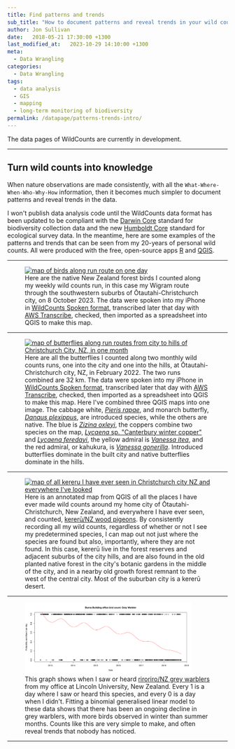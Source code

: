 ```yaml
---
title: Find patterns and trends
sub_title: "How to document patterns and reveal trends in your wild counts."
author: Jon Sullivan
date:   2018-05-21 17:30:00 +1300
last_modified_at:   2023-10-29 14:10:00 +1300
meta: 
  - Data Wrangling
categories: 
  - Data Wrangling
tags:
  - data analysis
  - GIS
  - mapping
  - long-term monitoring of biodiversity
permalink: /datapage/patterns-trends-intro/
---
```


<div class="well">
The data pages of WildCounts are currently in development.
</div>

---

## Turn wild counts into knowledge

When nature observations are made consistently, with all the `What-Where-When-Who-Why-How` information, then it becomes much simpler to document patterns and reveal trends in the data.

I won't publish data analysis code until the WildCounts data format has been updated to be compliant with the [Darwin Core](https://dwc.tdwg.org/) standard for biodiversity collection data and the new [Humboldt Core](https://eco.tdwg.org/) standard for ecological survey data. In the meantime, here are some examples of the patterns and trends that can be seen from my 20-years of personal wild counts. All were produced with the free, open-source apps [R](httsp://www.r-project.org) and [QGIS](https://http://qgis.org/).

---

<div class="indent">
<figure>
<a href="../../../../assets/img/wigram20231008.pdf" title="PDF map of birds along run route on one day"><img src="../../../../assets/img/wigram20231008.png" width="90%" alt="map of birds along run route on one day"></a>
  <figcaption>Here are the native New Zealand forest birds I counted along my weekly wild counts run, in this case my Wigram route through the southwestern suburbs of &#332;tautahi-Christchurch city, on 8 October 2023. The data were spoken into my iPhone in <a href="https://wildcounts.org/count/wildcounts-spoken-intro/">WildCounts Spoken format</a>, transcribed later that day with <a href="https://aws.amazon.com/transcribe/">AWS Transcribe</a>, checked, then imported as a spreadsheet into QGIS to make this map.</figcaption>
</figure>
</div>

---

<div class="indent">
<figure>
<a href="../../../../assets/img/20220216CitytoHillsbutterflies.png" title="larger resolution map of butterflies along run routes from city to hills of Christchurch City, NZ, in one month"><img src="../../../../assets/img/20220216CitytoHillsbutterflies-small.png" width="90%" alt="map of butterflies along run routes from city to hills of Christchurch City, NZ, in one month"></a>
  <figcaption>Here are all the butterflies I counted along two monthly wild counts runs, one into the city and one into the hills, at &#332;tautahi-Christchurch city, NZ, in February 2022. The two runs combined are 32 km. The data were spoken into my iPhone in <a href="https://wildcounts.org/count/wildcounts-spoken-intro/">WildCounts Spoken format</a>, transcribed later that day with <a href="https://aws.amazon.com/transcribe/">AWS Transcribe</a>, checked, then imported as a spreadsheet into QGIS to make this map. Here I've combined three QGIS maps into one image. The cabbage white, <a href="https://inaturalist.nz/taxa/55626-Pieris-rapae"><i>Pieris rapae</i></a>, and monarch butterfly, <a href="https://inaturalist.nz/taxa/48662-Danaus-plexippus"><i>Danaus plexippus</i></a>, are introduced species, while the others are native. The blue is <a href="https://inaturalist.nz/taxa/366343-Zizina-oxleyi"><i>Zizina oxleyi</i></a>, the coppers combine two species on the map, <a href="https://inaturalist.nz/taxa/1096786-Lycaena--canterbury-common-copper-"><i>Lycaena</i> sp. "Canterbury winter copper"</a> and <a href="https://inaturalist.nz/taxa/197065-Lycaena-feredayi"><i>Lycaena feredayi</i></a>, the yellow admiral is <a href="https://inaturalist.nz/taxa/194762-Vanessa-itea"><i>Vanessa itea</i></a>, and the red admiral, or kahukura, is <a href="https://inaturalist.nz/taxa/82538-Vanessa-gonerilla"><i>Vanessa gonerilla</i></a>. Introduced butterflies dominate in the built city and native butterflies dominate in the hills.</figcaption>
</figure>
</div>

---

<div class="indent">
<figure>
<a href="../../../../assets/img/all-kereru-ChristchurchNZ.jpg" title="map of all kereru I have ever seen in Christchurch city NZ and everywhere I've looked"><img src="../../../../assets/img/all-kereru-ChristchurchNZ.jpg" width="90%" alt="map of all kereru I have ever seen in Christchurch city NZ and everywhere I've looked"></a>
  <figcaption>Here is an annotated map from QGIS of all the places I have ever made wild counts around my home city of &#332;tautahi-Christchurch, New Zealand, and everywhere I have ever seen, and counted, <a href="https://inaturalist.nz/taxa/204520-Hemiphaga-novaeseelandiae">kerer&#363;/NZ wood pigeons</a>. By consistently recording all my wild counts, regardless of whether or not I see my predetermined species, I can map out not just where the species are found but also, importantly, where they are not found. In  this case, kerer&#363; live in the forest reserves and adjacent suburbs of the city hills, and are also found in the old planted native forest in the city's botanic gardens in the middle of the city, and in a nearby old growth forest remnant to the west of the central city. Most of the suburban city is a kerer&#363; desert.</figcaption>
</figure>
</div>

---

<div class="indent">
<figure>
<a href="/assets/img/BurnsBuldingGreywarblers.png" title="Grey warbler (riorio) trends from my office window"><img src="/assets/img/BurnsBuldingGreywarblers.png" width="90%" alt="Grey warbler (riorio) trends from my office window"></a>
  <figcaption>This graph shows when I saw or heard <a href="https://inaturalist.nz/taxa/13494-Gerygone-igata">riroriro/NZ grey warblers</a> from my office at Lincoln University, New Zealand. Every 1 is a day where I saw or heard this species, and every 0 is a day when I didn't. Fitting a binomial generalised linear model to these data shows that there has been an ongoing decline in grey warblers, with more birds observed in winter than summer months. Counts like this are very simple to make, and often reveal trends that nobody has noticed.</figcaption>
</figure>
</div>

---
